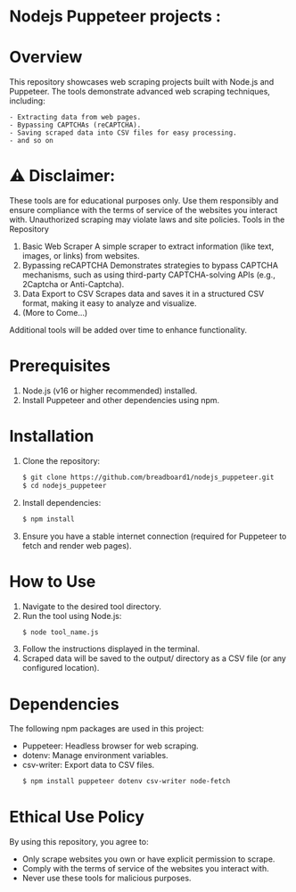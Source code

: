 # Nodejs Puppeteer projects :
# Overview
This repository showcases web scraping projects built with Node.js and Puppeteer. The tools demonstrate advanced web scraping techniques, including:

    - Extracting data from web pages.
    - Bypassing CAPTCHAs (reCAPTCHA).
    - Saving scraped data into CSV files for easy processing.
    - and so on

# ⚠️ Disclaimer:
These tools are for educational purposes only. Use them responsibly and ensure compliance with the terms of service of the websites you interact with. Unauthorized scraping may violate laws and site policies.
Tools in the Repository
1. Basic Web Scraper
    A simple scraper to extract information (like text, images, or links) from websites.
2. Bypassing reCAPTCHA
    Demonstrates strategies to bypass CAPTCHA mechanisms, such as using third-party CAPTCHA-solving APIs (e.g., 2Captcha or Anti-Captcha).
3. Data Export to CSV
    Scrapes data and saves it in a structured CSV format, making it easy to analyze and visualize.
4. (More to Come...)

Additional tools will be added over time to enhance functionality.

# Prerequisites
1. Node.js (v16 or higher recommended) installed.
2. Install Puppeteer and other dependencies using npm.

# Installation
1. Clone the repository:
    ```bash
    $ git clone https://github.com/breadboard1/nodejs_puppeteer.git
    $ cd nodejs_puppeteer

2. Install dependencies:
    ```bash
    $ npm install

3. Ensure you have a stable internet connection (required for Puppeteer to fetch and render web pages).

# How to Use

1. Navigate to the desired tool directory.
2. Run the tool using Node.js:
    ```bash
    $ node tool_name.js
3. Follow the instructions displayed in the terminal.
4. Scraped data will be saved to the output/ directory as a CSV file (or any configured location).


# Dependencies
The following npm packages are used in this project:

- Puppeteer: Headless browser for web scraping.
- dotenv: Manage environment variables.
- csv-writer: Export data to CSV files.
    ```bash
    $ npm install puppeteer dotenv csv-writer node-fetch

# Ethical Use Policy

By using this repository, you agree to:
  - Only scrape websites you own or have explicit permission to scrape.
  - Comply with the terms of service of the websites you interact with.
  - Never use these tools for malicious purposes.

